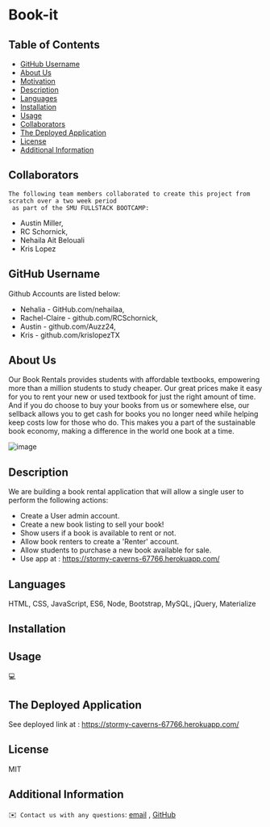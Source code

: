 # Book-it

## Table of Contents
  - [GitHub Username](#github)
  - [About Us](#about)
  - [Motivation](#motivation)
  - [Description](#description)
  - [Languages](#languages)
  - [Installation](#installation)
  - [Usage](#usage)
  - [Collaborators](#credits)
  - [The Deployed Application](#credits)
  - [License](#license)
  - [Additional Information](#additional-info)

 ## Collaborators
    The following team members collaborated to create this project from scratch over a two week period
     as part of the SMU FULLSTACK BOOTCAMP:
   * Austin Miller,  
   * RC Schornick,  
   * Nehaila Ait Belouali
   * Kris Lopez

  ## GitHub Username
  Github Accounts are listed below:
  * Nehalia - GitHub.com/nehailaa, 
  * Rachel-Claire - github.com/RCSchornick, 
  * Austin - github.com/Auzz24,
  * Kris - github.com/krislopezTX
  

  ## About Us
  Our Book Rentals provides students with affordable textbooks, empowering more than a million students to study cheaper. Our great prices make it easy for you to rent your new or used textbook for just the right amount of time. And if you do choose to buy your books from us or somewhere else, our sellback allows you to get cash for books you no longer need while helping keep costs low for those who do. This makes you a part of the sustainable book economy, making a difference in the world one book at a time.

![image](https://user-images.githubusercontent.com/94027300/156115454-b46f76e9-13dc-4306-b1d2-f102ed7b629c.png)

  ## Description
  We are building a book rental application that will allow a single user to perform the following actions:
  * Create a User admin account.
  * Create a new book listing to sell your book! 
  * Show users if a book is available to rent or not.
  * Allow book renters to create a 'Renter' account.
  * Allow students to purchase a new book available for sale.
  * Use app at : https://stormy-caverns-67766.herokuapp.com/

    
  ## Languages
  HTML, CSS, JavaScript, ES6, Node, Bootstrap, MySQL, jQuery, Materialize

  ## Installation
 

  ## Usage
  💻

  ## The Deployed Application
  See deployed link at : https://stormy-caverns-67766.herokuapp.com/
  
  ## License
  MIT

  ## Additional Information
  ✉️` Contact us with any questions`: [email](mailto:) , [GitHub]()<br />
